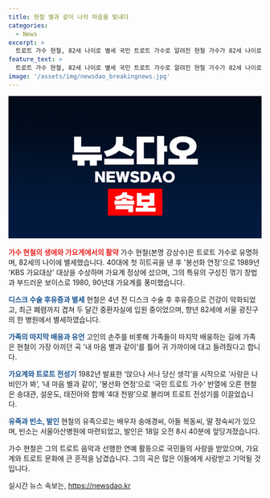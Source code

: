 ```yaml
---
title: 현철 별과 같이 나의 마음을 빛내다
categories:
  - News
excerpt: >
  트로트 가수 현철, 82세 나이로 별세 국민 트로트 가수로 알려진 현철 가수가 82세 나이로 별세했다. 그의 대명작 봉선화 연정으로 1989년 KBS 가요대상 대상을 수상하며 가요계를 풍미했고, 소탈한 모습으로 알려진 그는 국민들에게 사랑받았다. 현철은 유명세에도 불구하고 겸허한 태도를 유지하며 후배들과 이웃들에게 정을 베풀었으며, 국민 트로트 가수로 기억될 것이다.
feature_text: >
  트로트 가수 현철, 82세 나이로 별세 국민 트로트 가수로 알려진 현철 가수가 82세 나이로 별세했다. 그의 대명작 봉선화 연정으로 1989년 KBS 가요대상 대상을 수상하며 가요계를 풍미했고, 소탈한 모습으로 알려진 그는 국민들에게 사랑받았다. 현철은 유명세에도 불구하고 겸허한 태도를 유지하며 후배들과 이웃들에게 정을 베풀었으며, 국민 트로트 가수로 기억될 것이다.
image: '/assets/img/newsdao_breakingnews.jpg'
---
```


<p><img src="/assets/img/newsdao_breakingnews.jpg" alt="pcversion 속보" /></p>

<p><b><span style="color: #ee2323;">가수 현철의 생애와 가요계에서의 활약</span></b>
가수 현철(본명 강상수)은 트로트 가수로 유명하며, 82세의 나이에 별세했습니다. 40대에 첫 히트곡을 낸 후 '봉선화 연정'으로 1989년 'KBS 가요대상' 대상을 수상하며 가요계 정상에 섰으며, 그의 특유의 구성진 꺾기 창법과 부드러운 보이스로 1980, 90년대 가요계를 풍미했습니다.</p>

<p><b><span style="color: #1a5490;">디스크 수술 후유증과 별세</span></b>
현철은 4년 전 디스크 수술 후 후유증으로 건강이 악화되었고, 최근 폐렴까지 겹쳐 두 달간 중환자실에 입원 중이었으며, 향년 82세에 서울 광진구의 한 병원에서 별세하였습니다.</p>

<p><b><span style="color: #1a5490;">가족의 마지막 배웅과 유언</span></b>
고인의 손주를 비롯해 가족들이 마지막 배웅하는 길에 가족은 현철이 가장 아끼던 곡 '내 마음 별과 같이'를 틀어 귀 가까이에 대고 들려줬다고 합니다.</p>

<p><b><span style="color: #1a5490;">가요계와 트로트 전성기</span></b>
1982년 발표한 ‘앉으나 서나 당신 생각’을 시작으로 ‘사랑은 나비인가 봐’, ‘내 마음 별과 같이’, ‘봉선화 연정’으로 ‘국민 트로트 가수’ 반열에 오른 현철은 송대관, 설운도, 태진아와 함께 ‘4대 천왕’으로 불리며 트로트 전성기를 이끌었습니다.</p>

<p><b><span style="color: #1a5490;">유족과 빈소, 발인</span></b>
현철의 유족으로는 배우자 송애경씨, 아들 복동씨, 딸 정숙씨가 있으며, 빈소는 서울아산병원에 마련되었고, 발인은 18일 오전 8시 40분에 앞당겨졌습니다.</p>

<p>가수 현철은 그의 트로트 음악과 선행한 연예 활동으로 국민들의 사랑을 받았으며, 가요계와 트로트 문화에 큰 흔적을 남겼습니다. 그의 곡은 많은 이들에게 사랑받고 기억될 것입니다.</p>
실시간 뉴스 속보는, <a href="https://newsdao.kr" rel="dofollow">https://newsdao.kr</a>


